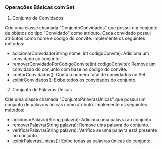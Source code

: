 ### Operações Básicas com Set

1. Conjunto de Convidados

Crie uma classe chamada "ConjuntoConvidados" que possui um conjunto de objetos do tipo "Convidado" como atributo. Cada convidado possui atributos como nome e código do convite. Implemente os seguintes métodos:

* adicionarConvidado(String nome, int codigoConvite): Adiciona um convidado ao conjunto.
* removerConvidadoPorCodigoConvite(int codigoConvite): Remove um convidado do conjunto com base no código do convite.
* contarConvidados(): Conta o número total de convidados no Set.
* exibirConvidados(): Exibe todos os convidados do conjunto.
2. Conjunto de Palavras Únicas

Crie uma classe chamada "ConjuntoPalavrasUnicas" que possui um conjunto de palavras únicas como atributo. Implemente os seguintes métodos:

* adicionarPalavra(String palavra): Adiciona uma palavra ao conjunto.
* removerPalavra(String palavra): Remove uma palavra do conjunto.
* verificarPalavra(String palavra): Verifica se uma palavra está presente no conjunto.
* exibirPalavrasUnicas(): Exibe todas as palavras únicas do conjunto.